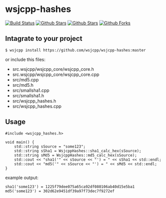 # wsjcpp-hashes

[![Build Status](https://api.travis-ci.org/wsjcpp/wsjcpp-hashes.svg?branch=master)](https://travis-ci.org/wsjcpp/wsjcpp-hashes) [![Github Stars](https://img.shields.io/github/stars/wsjcpp/wsjcpp-hashes.svg?label=github%20%E2%98%85)](https://github.com/wsjcpp/wsjcpp-hashes/stargazers) [![Github Stars](https://img.shields.io/github/contributors/wsjcpp/wsjcpp-hashes.svg)](https://github.com/wsjcpp/wsjcpp-hashes/) [![Github Forks](https://img.shields.io/github/forks/wsjcpp/wsjcpp-hashes.svg?label=github%20forks)](https://github.com/wsjcpp/wsjcpp-hashes/network/members)


## Intagrate to your project

```
$ wsjcpp install https://github.com/wsjcpp/wsjcpp-hashes:master
```

or include this files:

* src.wsjcpp/wsjcpp_core/wsjcpp_core.h
* src.wsjcpp/wsjcpp_core/wsjcpp_core.cpp
* src/md5.cpp
* src/md5.h
* src/smallsha1.cpp
* src/smallsha1.h
* src/wsjcpp_hashes.h
* src/wsjcpp_hashes.cpp


## Usage

```
#include <wsjcpp_hashes.h>

void main() {
    std::string sSource = "some123";
    std::string sSha1 = WsjcppHashes::sha1_calc_hex(sSource);
    std::string sMd5 = WsjcppHashes::md5_calc_hex(sSource);
    std::cout << "sha1('" << sSource << "') = " << sSha1 << std::endl;
    std::cout << "md5('" << sSource << "') = " << sMd5 << std::endl;
}
```

example output:
```
sha1('some123') = 1225f79dee075a65ca92df080106ab40d15e5ba1
md5('some123') = 302d62e9451df39a97f73dec7f9272ef
```
